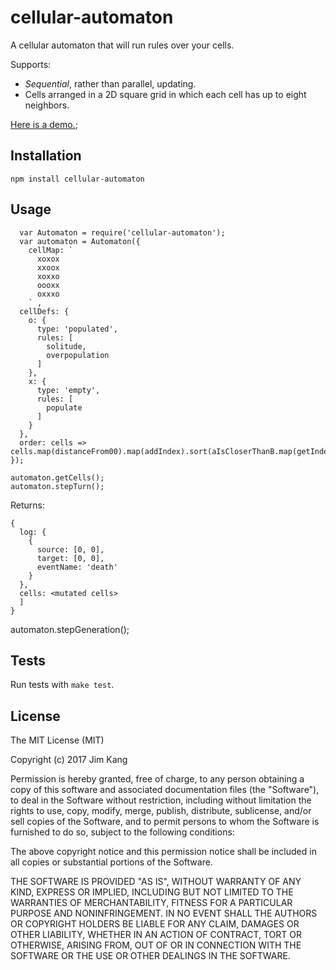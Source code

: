 cellular-automaton
==================

A cellular automaton that will run rules over your cells.

Supports:

- *Sequential*, rather than parallel, updating.
- Cells arranged in a 2D square grid in which each cell has up to eight neighbors.

[Here is a demo.](http://jimkang.com/cellular-automaton/demo);

Installation
------------

    npm install cellular-automaton

Usage
-----

      var Automaton = require('cellular-automaton');
      var automaton = Automaton({
        cellMap: `
          xoxox
          xxoox
          xoxxo
          oooxx
          oxxxo
        ` ,
      cellDefs: {
        o: {
          type: 'populated',
          rules: [
            solitude,
            overpopulation
          ]
        },
        x: {
          type: 'empty',
          rules: [
            populate
          ]
        }
      },
      order: cells => cells.map(distanceFrom00).map(addIndex).sort(aIsCloserThanB.map(getIndex))
    });

    automaton.getCells();
    automaton.stepTurn();

Returns:

    {
      log: {
        {
          source: [0, 0],
          target: [0, 0],
          eventName: 'death'
        }
      },
      cells: <mutated cells>
      ]
    }

  automaton.stepGeneration();

Tests
-----

Run tests with `make test`.

License
-------

The MIT License (MIT)

Copyright (c) 2017 Jim Kang

Permission is hereby granted, free of charge, to any person obtaining a copy
of this software and associated documentation files (the "Software"), to deal
in the Software without restriction, including without limitation the rights
to use, copy, modify, merge, publish, distribute, sublicense, and/or sell
copies of the Software, and to permit persons to whom the Software is
furnished to do so, subject to the following conditions:

The above copyright notice and this permission notice shall be included in
all copies or substantial portions of the Software.

THE SOFTWARE IS PROVIDED "AS IS", WITHOUT WARRANTY OF ANY KIND, EXPRESS OR
IMPLIED, INCLUDING BUT NOT LIMITED TO THE WARRANTIES OF MERCHANTABILITY,
FITNESS FOR A PARTICULAR PURPOSE AND NONINFRINGEMENT. IN NO EVENT SHALL THE
AUTHORS OR COPYRIGHT HOLDERS BE LIABLE FOR ANY CLAIM, DAMAGES OR OTHER
LIABILITY, WHETHER IN AN ACTION OF CONTRACT, TORT OR OTHERWISE, ARISING FROM,
OUT OF OR IN CONNECTION WITH THE SOFTWARE OR THE USE OR OTHER DEALINGS IN
THE SOFTWARE.
